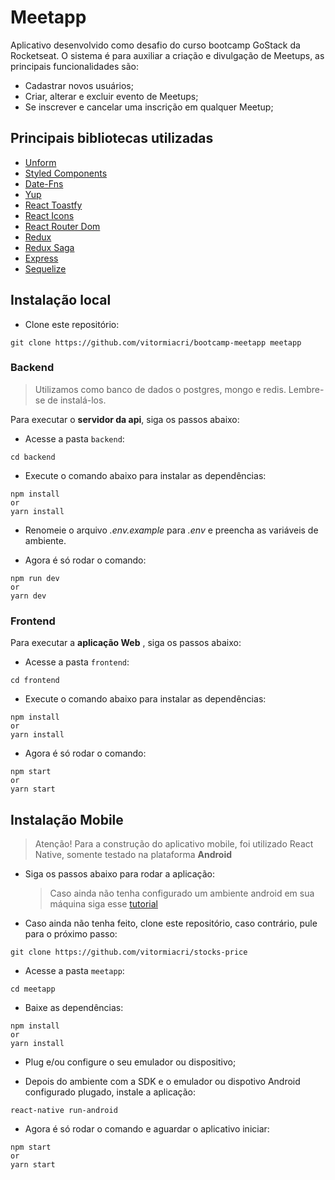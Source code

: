 # Meetapp

Aplicativo desenvolvido como desafio do curso bootcamp GoStack da Rocketseat.
O sistema é para auxiliar a criação e divulgação de Meetups, as principais funcionalidades são:

- Cadastrar novos usuários;
- Criar, alterar e excluir evento de Meetups;
- Se inscrever e cancelar uma inscrição em qualquer Meetup;

## Principais bibliotecas utilizadas

- [Unform](https://github.com/Rocketseat/unform)
- [Styled Components](https://www.styled-components.com/)
- [Date-Fns](https://date-fns.org/)
- [Yup](https://github.com/jquense/yup)
- [React Toastfy](https://www.npmjs.com/package/react-toastify)
- [React Icons](https://react-icons.netlify.com/#/)
- [React Router Dom](https://reacttraining.com/react-router/web/guides/quick-start)
- [Redux](https://github.com/reduxjs/redux)
- [Redux Saga](https://github.com/redux-saga/redux-saga)
- [Express](https://expressjs.com/)
- [Sequelize](https://sequelize.org/)

## Instalação local

- Clone este repositório:

```
git clone https://github.com/vitormiacri/bootcamp-meetapp meetapp
```

### Backend

> Utilizamos como banco de dados o postgres, mongo e redis. Lembre-se de instalá-los.

Para executar o **servidor da api**, siga os passos abaixo:

- Acesse a pasta `backend`:

```
cd backend
```

- Execute o comando abaixo para instalar as dependências:

```
npm install
or
yarn install
```

- Renomeie o arquivo _.env.example_ para _.env_ e preencha as variáveis de ambiente.

- Agora é só rodar o comando:

```
npm run dev
or
yarn dev
```

### Frontend

Para executar a **aplicação Web** , siga os passos abaixo:

- Acesse a pasta `frontend`:

```
cd frontend
```

- Execute o comando abaixo para instalar as dependências:

```
npm install
or
yarn install
```

- Agora é só rodar o comando:

```
npm start
or
yarn start
```

## Instalação Mobile

> Atenção! Para a construção do aplicativo mobile, foi utilizado React Native, somente testado na plataforma **Android**

- Siga os passos abaixo para rodar a aplicação:

  > Caso ainda não tenha configurado um ambiente android em sua máquina siga esse [tutorial](https://facebook.github.io/react-native/docs/getting-started)

- Caso ainda não tenha feito, clone este repositório, caso contrário, pule para o próximo passo:

```
git clone https://github.com/vitormiacri/stocks-price
```

- Acesse a pasta `meetapp`:

```
cd meetapp
```

- Baixe as dependências:

```
npm install
or
yarn install
```

- Plug e/ou configure o seu emulador ou dispositivo;

- Depois do ambiente com a SDK e o emulador ou dispotivo Android configurado plugado, instale a aplicação:

```
react-native run-android
```

- Agora é só rodar o comando e aguardar o aplicativo iniciar:

```
npm start
or
yarn start
```
